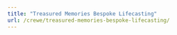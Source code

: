 ```yaml
---
title: "Treasured Memories Bespoke Lifecasting"
url: /crewe/treasured-memories-bespoke-lifecasting/
---
```

